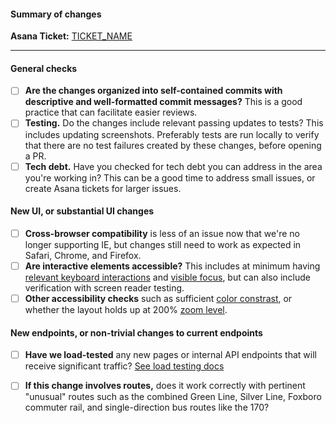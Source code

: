 <!-- 
  GitHub will automatically add a random non-busy member of the Dotcom team
  as a Required Reviewer when the PR is opened; feel free to also manually assign
  team members if a PR needs a very specific pair of eyes! -->

#### Summary of changes

<!-- Link to relevant Asana task; remove if not applicable -->
**Asana Ticket:** [TICKET_NAME](TICKET_LINK)

<!-- 
  Please include a brief description of what was changed. 
  For UI changes, screenshots are encouraged.
  - What does it accomplish/fix?
  - What thinking went into it?
  - What were the potential hurdles, and how were they overcome?
  - What remaining questions need to be answered, if any?
-->

---

#### General checks
* [ ] **Are the changes organized into self-contained commits with descriptive and well-formatted commit messages?** This is a good practice that can facilitate easier reviews.
* [ ] **Testing.** Do the changes include relevant passing updates to tests? This includes updating screenshots. Preferably tests are run locally to verify that there are no test failures created by these changes, before opening a PR.
* [ ] **Tech debt.** Have you checked for tech debt you can address in the area you're working in? This can be a good time to address small issues, or create Asana tickets for larger issues.

<!-- More specialized checks below, remove sections that are not applicable -->

#### New UI, or substantial UI changes
* [ ] **Cross-browser compatibility** is less of an issue now that we're no longer supporting IE, but changes still need to work as expected in Safari, Chrome, and Firefox.
* [ ] **Are interactive elements accessible?** This includes at minimum having [relevant keyboard interactions](https://thinkdobecreate.com/articles/4-required-tests-before-shipping-new-features/#keyboard-interaction) and [visible focus](https://thinkdobecreate.com/articles/4-required-tests-before-shipping-new-features/#visible-focus), but can also include verification with screen reader testing.
* [ ] **Other accessibility checks** such as sufficient [color constrast](https://thinkdobecreate.com/articles/4-required-tests-before-shipping-new-features/#color-contrast), or whether the layout holds up at 200% [zoom level](https://thinkdobecreate.com/articles/4-required-tests-before-shipping-new-features/#visible-focus).

#### New endpoints, or non-trivial changes to current endpoints
* [ ] **Have we load-tested** any new pages or internal API endpoints that will receive significant traffic? [See load testing docs](./../apps/site/load_tests/README.md)
* [ ] **If this change involves routes,** does it work correctly with pertinent "unusual" routes such as the combined Green Line, Silver Line, Foxboro commuter rail, and single-direction bus routes like the 170?

